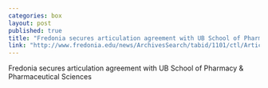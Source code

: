 ```yaml
---
categories: box
layout: post
published: true
title: "Fredonia secures articulation agreement with UB School of Pharmacy & Pharmaceutical Sciences"
link: "http://www.fredonia.edu/news/ArchivesSearch/tabid/1101/ctl/ArticleView/mid/1878/articleId/5215/Fredonia_secures_articulation_agreement_with_UB_pharmacy_school.aspx"
---
```


Fredonia secures articulation agreement with UB School of Pharmacy & Pharmaceutical Sciences